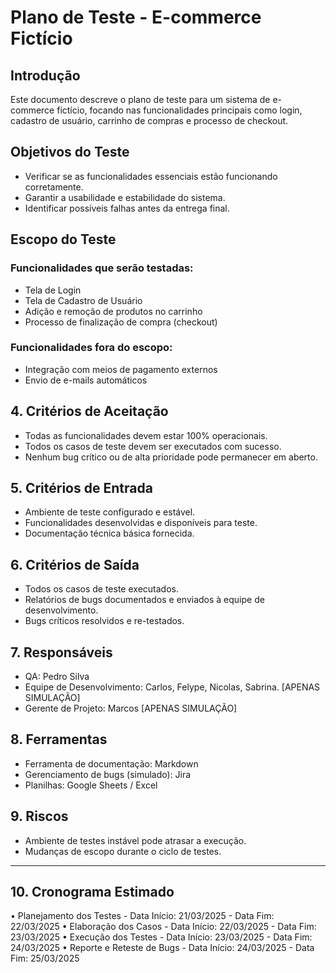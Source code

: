 # Plano de Teste - E-commerce Fictício

## Introdução
Este documento descreve o plano de teste para um sistema de e-commerce fictício, focando nas funcionalidades principais como login, cadastro de usuário, carrinho de compras e processo de checkout.

## Objetivos do Teste
- Verificar se as funcionalidades essenciais estão funcionando corretamente.
- Garantir a usabilidade e estabilidade do sistema.
- Identificar possíveis falhas antes da entrega final.

## Escopo do Teste
### Funcionalidades que serão testadas:
- Tela de Login
- Tela de Cadastro de Usuário
- Adição e remoção de produtos no carrinho
- Processo de finalização de compra (checkout)

### Funcionalidades fora do escopo:
- Integração com meios de pagamento externos
- Envio de e-mails automáticos

## 4. Critérios de Aceitação
- Todas as funcionalidades devem estar 100% operacionais.
- Todos os casos de teste devem ser executados com sucesso.
- Nenhum bug crítico ou de alta prioridade pode permanecer em aberto.

## 5. Critérios de Entrada
- Ambiente de teste configurado e estável.
- Funcionalidades desenvolvidas e disponíveis para teste.
- Documentação técnica básica fornecida.

## 6. Critérios de Saída
- Todos os casos de teste executados.
- Relatórios de bugs documentados e enviados à equipe de desenvolvimento.
- Bugs críticos resolvidos e re-testados.

## 7. Responsáveis
- QA: Pedro Silva
- Equipe de Desenvolvimento: Carlos, Felype, Nicolas, Sabrina. [APENAS SIMULAÇÃO] 
- Gerente de Projeto: Marcos [APENAS SIMULAÇÃO]

## 8. Ferramentas
- Ferramenta de documentação: Markdown
- Gerenciamento de bugs (simulado): Jira
- Planilhas: Google Sheets / Excel

## 9. Riscos
- Ambiente de testes instável pode atrasar a execução.
- Mudanças de escopo durante o ciclo de testes.

---

## 10. Cronograma Estimado

• Planejamento dos Testes - Data Início: 21/03/2025 - Data Fim: 22/03/2025
• Elaboração dos Casos - Data Início: 22/03/2025 - Data Fim: 23/03/2025
• Execução dos Testes - Data Início: 23/03/2025 - Data Fim: 24/03/2025
• Reporte e Reteste de Bugs - Data Início: 24/03/2025 - Data Fim: 25/03/2025

